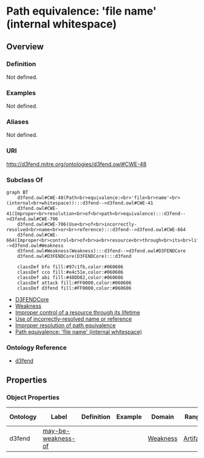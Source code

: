 # Path equivalence: 'file name' (internal whitespace)

## Overview

### Definition
Not defined.

### Examples
Not defined.

### Aliases
Not defined.

### URI
http://d3fend.mitre.org/ontologies/d3fend.owl#CWE-48

### Subclass Of
```mermaid
graph BT
    d3fend.owl#CWE-48(Path<br>equivalence:<br>'file<br>name'<br>(internal<br>whitespace)):::d3fend-->d3fend.owl#CWE-41
    d3fend.owl#CWE-41(Improper<br>resolution<br>of<br>path<br>equivalence):::d3fend-->d3fend.owl#CWE-706
    d3fend.owl#CWE-706(Use<br>of<br>incorrectly-resolved<br>name<br>or<br>reference):::d3fend-->d3fend.owl#CWE-664
    d3fend.owl#CWE-664(Improper<br>control<br>of<br>a<br>resource<br>through<br>its<br>lifetime):::d3fend-->d3fend.owl#Weakness
    d3fend.owl#Weakness(Weakness):::d3fend-->d3fend.owl#D3FENDCore
    d3fend.owl#D3FENDCore(D3FENDCore):::d3fend
    
    classDef bfo fill:#97c1fb,color:#060606
    classDef cco fill:#e4c51e,color:#060606
    classDef abi fill:#48DD82,color:#060606
    classDef attack fill:#FF0000,color:#060606
    classDef d3fend fill:#FF0000,color:#060606
```

- [D3FENDCore](/docs/ontology/reference/model/D3FENDCore/D3FENDCore.md)
- [Weakness](/docs/ontology/reference/model/D3FENDCore/Weakness/Weakness.md)
- [Improper control of a resource through its lifetime](/docs/ontology/reference/model/D3FENDCore/Weakness/Improper%20control%20of%20a%20resource%20through%20its%20lifetime/Improper%20control%20of%20a%20resource%20through%20its%20lifetime.md)
- [Use of incorrectly-resolved name or reference](/docs/ontology/reference/model/D3FENDCore/Weakness/Improper%20control%20of%20a%20resource%20through%20its%20lifetime/Use%20of%20incorrectly-resolved%20name%20or%20reference/Use%20of%20incorrectly-resolved%20name%20or%20reference.md)
- [Improper resolution of path equivalence](/docs/ontology/reference/model/D3FENDCore/Weakness/Improper%20control%20of%20a%20resource%20through%20its%20lifetime/Use%20of%20incorrectly-resolved%20name%20or%20reference/Improper%20resolution%20of%20path%20equivalence/Improper%20resolution%20of%20path%20equivalence.md)
- [Path equivalence: 'file name' (internal whitespace)](/docs/ontology/reference/model/D3FENDCore/Weakness/Improper%20control%20of%20a%20resource%20through%20its%20lifetime/Use%20of%20incorrectly-resolved%20name%20or%20reference/Improper%20resolution%20of%20path%20equivalence/Path%20equivalence%3A%20%27file%20name%27%20%28internal%20whitespace%29/Path%20equivalence%3A%20%27file%20name%27%20%28internal%20whitespace%29.md)


### Ontology Reference
- [d3fend](http://d3fend.mitre.org/ontologies/d3fend.owl#)

## Properties
### Object Properties
| Ontology | Label | Definition | Example | Domain | Range | Inverse Of |
|----------|-------|------------|---------|--------|-------|------------|
| d3fend | [may-be-weakness-of](http://d3fend.mitre.org/ontologies/d3fend.owl#may-be-weakness-of) |  |  | [Weakness](/docs/ontology/reference/model/D3FENDCore/Weakness/Weakness.md) | [Artifact](/docs/ontology/reference/model/D3FENDCore/Artifact/Artifact.md) | [may-have-weakness](http://d3fend.mitre.org/ontologies/d3fend.owl#may-have-weakness) |

